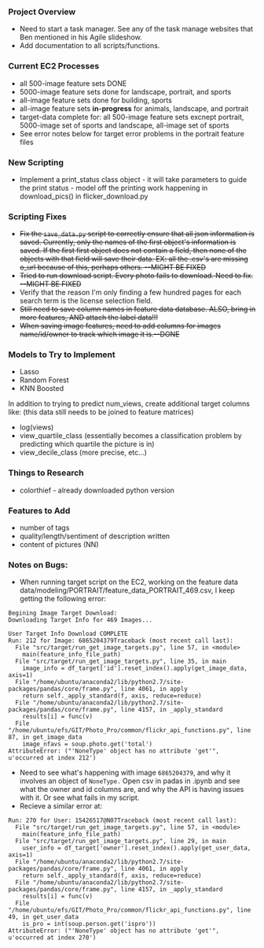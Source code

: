 ### Project Overview
* Need to start a task manager. See any of the task manage websites that Ben mentioned in his Agile slideshow.
* Add documentation to all scripts/functions.

### Current EC2 Processes
* all 500-image feature sets DONE
* 5000-image feature sets done for landscape, portrait, and sports
* all-image feature sets done for building, sports
* all-image feature sets **in-progress** for animals, landscape, and portrait
* target-data complete for: all 500-image feature sets excnept portrait, 5000-image set of sports and landscape, all-image set of sports
* See error notes below for target error problems in the portrait feature files


### New Scripting
* Implement a print_status class object - it will take parameters to guide the print status - model off the printing work happening in download_pics() in flicker_download.py

### Scripting Fixes
* ~~Fix the `save_data.py` script to correctly ensure that all json information is saved. Currently, only the names of the first object's information is saved. If the first first object does not contain a field, then none of the objects with that field will save their data. EX: all the .csv's are missing o_url because of this, perhaps others. --MIGHT BE FIXED~~
* ~~Tried to run download script. Every photo fails to download. Need to fix. --MIGHT BE FIXED~~
* Verify that the reason I'm only finding a few hundred pages for each search term is the license selection field.
* ~~Still need to save column names in feature data database. ALSO, bring in more features, AND attach the label data!!!~~
* ~~When saving image features, need to add columns for images name/id/owner to track which image it is.--DONE~~


### Models to Try to Implement
* Lasso
* Random Forest
* KNN Boosted

In addition to trying to predict num_views, create additional target columns like: (this data still needs to be joined to feature matrices)
* log(views)
* view_quartile_class (essentially becomes a classification problem by predicting which quartile the picture is in)
* view_decile_class (more precise, etc...)


### Things to Research
* colorthief - already downloaded python version

### Features to Add
* number of tags
* quality/length/sentiment of description written
* content of pictures (NN)

### Notes on Bugs:
* When running target script on the EC2, working on the feature data data/modeling/PORTRAIT/feature_data_PORTRAIT_469.csv, I keep getting the following error:
```
Begining Image Target Download:
Downloading Target Info for 469 Images...

User Target Info Download COMPLETE
Run: 212 for Image: 6865204379Traceback (most recent call last):
  File "src/target/run_get_image_targets.py", line 57, in <module>
    main(feature_info_file_path)
  File "src/target/run_get_image_targets.py", line 35, in main
    image_info = df_target['id'].reset_index().apply(get_image_data, axis=1)
  File "/home/ubuntu/anaconda2/lib/python2.7/site-packages/pandas/core/frame.py", line 4061, in apply
    return self._apply_standard(f, axis, reduce=reduce)
  File "/home/ubuntu/anaconda2/lib/python2.7/site-packages/pandas/core/frame.py", line 4157, in _apply_standard
    results[i] = func(v)
  File "/home/ubuntu/efs/GIT/Photo_Pro/common/flickr_api_functions.py", line 87, in get_image_data
    image_nfavs = soup.photo.get('total')
AttributeError: ("'NoneType' object has no attribute 'get'", u'occurred at index 212')
```
* Need to see what's happening with image `6865204379`, and why it involves an object of `NoneType.` Open csv in padas in .ipynb and see what the owner and id columns are, and why the API is having issues with it. Or see what fails in my script.
* Recieve a similar error at:
```
Run: 270 for User: 15426517@N07Traceback (most recent call last):
  File "src/target/run_get_image_targets.py", line 57, in <module>
    main(feature_info_file_path)
  File "src/target/run_get_image_targets.py", line 29, in main
    user_info = df_target['owner'].reset_index().apply(get_user_data, axis=1)
  File "/home/ubuntu/anaconda2/lib/python2.7/site-packages/pandas/core/frame.py", line 4061, in apply
    return self._apply_standard(f, axis, reduce=reduce)
  File "/home/ubuntu/anaconda2/lib/python2.7/site-packages/pandas/core/frame.py", line 4157, in _apply_standard
    results[i] = func(v)
  File "/home/ubuntu/efs/GIT/Photo_Pro/common/flickr_api_functions.py", line 49, in get_user_data
    is_pro = int(soup.person.get('ispro'))
AttributeError: ("'NoneType' object has no attribute 'get'", u'occurred at index 270')
```
